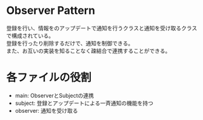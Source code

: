 # Observer Pattern

登録を行い、情報をのアップデートで通知を行うクラスと通知を受け取るクラスで構成されている。  
登録を行ったり削除するだけで、通知を制御できる。  
また、お互いの実装を知ることなく疎結合で連携することができる。

# 各ファイルの役割
- main: ObserverとSubjectの連携
- subject: 登録とアップデートによる一斉通知の機能を持つ
- observer: 通知を受け取る
